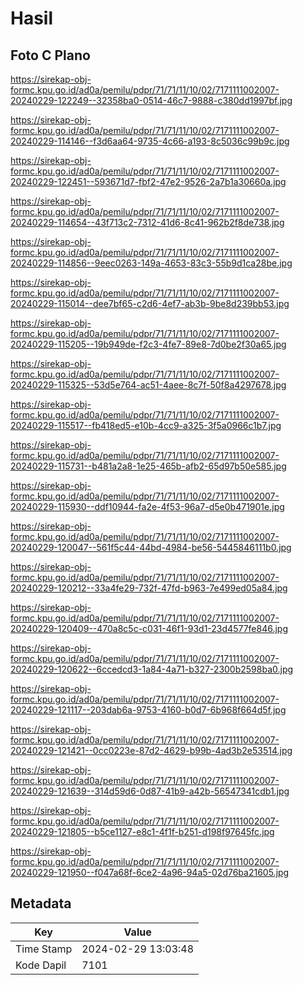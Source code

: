 # Hasil

## Foto C Plano

https://sirekap-obj-formc.kpu.go.id/ad0a/pemilu/pdpr/71/71/11/10/02/7171111002007-20240229-122249--32358ba0-0514-46c7-9888-c380dd1997bf.jpg

https://sirekap-obj-formc.kpu.go.id/ad0a/pemilu/pdpr/71/71/11/10/02/7171111002007-20240229-114146--f3d6aa64-9735-4c66-a193-8c5036c99b9c.jpg

https://sirekap-obj-formc.kpu.go.id/ad0a/pemilu/pdpr/71/71/11/10/02/7171111002007-20240229-122451--593671d7-fbf2-47e2-9526-2a7b1a30660a.jpg

https://sirekap-obj-formc.kpu.go.id/ad0a/pemilu/pdpr/71/71/11/10/02/7171111002007-20240229-114654--43f713c2-7312-41d6-8c41-962b2f8de738.jpg

https://sirekap-obj-formc.kpu.go.id/ad0a/pemilu/pdpr/71/71/11/10/02/7171111002007-20240229-114856--9eec0263-149a-4653-83c3-55b9d1ca28be.jpg

https://sirekap-obj-formc.kpu.go.id/ad0a/pemilu/pdpr/71/71/11/10/02/7171111002007-20240229-115014--dee7bf65-c2d6-4ef7-ab3b-9be8d239bb53.jpg

https://sirekap-obj-formc.kpu.go.id/ad0a/pemilu/pdpr/71/71/11/10/02/7171111002007-20240229-115205--19b949de-f2c3-4fe7-89e8-7d0be2f30a65.jpg

https://sirekap-obj-formc.kpu.go.id/ad0a/pemilu/pdpr/71/71/11/10/02/7171111002007-20240229-115325--53d5e764-ac51-4aee-8c7f-50f8a4297678.jpg

https://sirekap-obj-formc.kpu.go.id/ad0a/pemilu/pdpr/71/71/11/10/02/7171111002007-20240229-115517--fb418ed5-e10b-4cc9-a325-3f5a0966c1b7.jpg

https://sirekap-obj-formc.kpu.go.id/ad0a/pemilu/pdpr/71/71/11/10/02/7171111002007-20240229-115731--b481a2a8-1e25-465b-afb2-65d97b50e585.jpg

https://sirekap-obj-formc.kpu.go.id/ad0a/pemilu/pdpr/71/71/11/10/02/7171111002007-20240229-115930--ddf10944-fa2e-4f53-96a7-d5e0b471901e.jpg

https://sirekap-obj-formc.kpu.go.id/ad0a/pemilu/pdpr/71/71/11/10/02/7171111002007-20240229-120047--561f5c44-44bd-4984-be56-5445846111b0.jpg

https://sirekap-obj-formc.kpu.go.id/ad0a/pemilu/pdpr/71/71/11/10/02/7171111002007-20240229-120212--33a4fe29-732f-47fd-b963-7e499ed05a84.jpg

https://sirekap-obj-formc.kpu.go.id/ad0a/pemilu/pdpr/71/71/11/10/02/7171111002007-20240229-120409--470a8c5c-c031-46f1-93d1-23d4577fe846.jpg

https://sirekap-obj-formc.kpu.go.id/ad0a/pemilu/pdpr/71/71/11/10/02/7171111002007-20240229-120622--6ccedcd3-1a84-4a71-b327-2300b2598ba0.jpg

https://sirekap-obj-formc.kpu.go.id/ad0a/pemilu/pdpr/71/71/11/10/02/7171111002007-20240229-121117--203dab6a-9753-4160-b0d7-6b968f664d5f.jpg

https://sirekap-obj-formc.kpu.go.id/ad0a/pemilu/pdpr/71/71/11/10/02/7171111002007-20240229-121421--0cc0223e-87d2-4629-b99b-4ad3b2e53514.jpg

https://sirekap-obj-formc.kpu.go.id/ad0a/pemilu/pdpr/71/71/11/10/02/7171111002007-20240229-121639--314d59d6-0d87-41b9-a42b-56547341cdb1.jpg

https://sirekap-obj-formc.kpu.go.id/ad0a/pemilu/pdpr/71/71/11/10/02/7171111002007-20240229-121805--b5ce1127-e8c1-4f1f-b251-d198f97645fc.jpg

https://sirekap-obj-formc.kpu.go.id/ad0a/pemilu/pdpr/71/71/11/10/02/7171111002007-20240229-121950--f047a68f-6ce2-4a96-94a5-02d76ba21605.jpg


## Metadata

| Key        | Value               |
| ---------- | ------------------- |
| Time Stamp | 2024-02-29 13:03:48 |
| Kode Dapil | 7101                |




